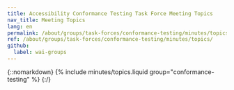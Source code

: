 ```yaml
---
title: Accessibility Conformance Testing Task Force Meeting Topics
nav_title: Meeting Topics
lang: en
permalink: /about/groups/task-forces/conformance-testing/minutes/topics/
ref: /about/groups/task-forces/conformance-testing/minutes/topics/
github:
  label: wai-groups
---
```


{::nomarkdown}
{% include minutes/topics.liquid group="conformance-testing" %}
{:/}